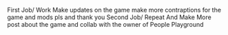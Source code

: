 First Job/ Work Make updates on the game make more contraptions for the game and mods pls and thank you
Second Job/ Repeat And Make More post about the game and collab with the owner of People Playground
